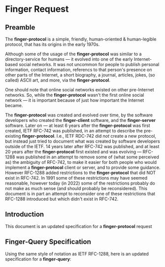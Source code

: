 # Finger Request

## Preamble

The **finger-protocol** is a simple, friendly, human-oriented & human-legible protocol, that has its origins in the early 1970s.

Although some of the usage of the **finger-protocol** was similar to a directory-service for humans — it evolved into one of the early Internet-based social networks.
It was not uncommon for people to publish personal information, contact information, referencs to that person's presence on other parts of the Internet, a short biography, a journal, articles, jokes, (so called) ASCII art, and more, via the **finger-protocol**.

One should note that online social networks existed on other pre-Internet networks.
So, while the **finger-protocol** wasn't the first online social network — it is important because of just how important the Internet became.

The **finger-protocol** was created and evolved over time, by the software developers who created the **finger-client** software, and the **finger-server** software.
Later on — at least 6 years after the **finger-protocol** was first created, IETF RFC-742 was published, in an attempt to describe the pre-existing **finger-protocol**.
I.e., IETF RDC-742 did _not_ create a new protocol, but instead just tried to document what was created by software developers outside of the IETF.
14 years later after RFC-742 was published, and at least 20 years after the **finger-protocol** first existed and was evolving — RFC-1288 was published in an attempt to remove some of (what some perceived as) the ambiguity of RFC-742, to make it easier for both people who would implement a **finger-protocol** client or server, and to provide some guidance.
However RFC-1288 added restrictions to the **finger-protocol** that did NOT exist in RFC-742.
In 1991 some of these restrictions may have seemed reasonable, however today (in 2022) some of the restrictions probably do not make as much sense (and should probably be reconsidered). This document is in part an attempt to reconsider one of these restrictions that RFC-1288 introduced but which didn't exist in RFC-742.

## Introduction

This document is an updated specification for a **finger-protocol** request

## Finger-Query Specification

Using the same style of notation as IETF RFC-1288, here is an updated specification for a **finger-query**:
